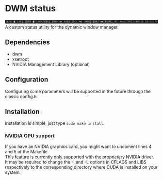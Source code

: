 # DWM status
![Picture](dwm-status.png "DWM Status Bar")<br>
A custom status utility for the dynamic window manager.

## Dependencies
* dwm
* xsetroot
* NVIDIA Management Library (optional)

## Configuration
Configuring some parameters will be supported in the future through the classic config.h.

## Installation
Installation is simple, just type ```sudo make install```.

### NVIDIA GPU support
If you have an NVIDIA graphics card, you might want to uncoment lines 4 and 5 of the Makefile.<br>
This feature is currently only supported with the proprietary NVIDIA driver.<br>
It may be required to change the -I and -L options in CFLAGS and LIBS respectively to the corresponding directory where CUDA is installed on your system.
